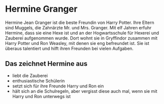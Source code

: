 # Hermine Granger

Hermine Jean Granger ist die beste Freundin von Harry Potter. Ihre Eltern sind Muggels, die Zahnärzte Mr. und Mrs. Granger. Mit elf Jahren erfuhr Hermine, dass sie eine Hexe ist und an der Hogwartsschule für Hexerei und Zauberei aufgenommen wurde. Dort wohnt sie in Gryffindor zusammen mit Harry Potter und Ron Weasley, mit denen sie eng befreundet ist. Sie ist überaus talentiert und hilft ihren Freunden bei vielen Aufgaben.

## Das zeichnet Hermine aus
* liebt die Zauberei
* enthusiastische Schülerin
* setzt sich für ihre Freunde Harry und Ron ein
* hält sich an die Schulregeln, aber vergisst diese auch mal, wenn sie mit Harry und Ron unterwegs ist